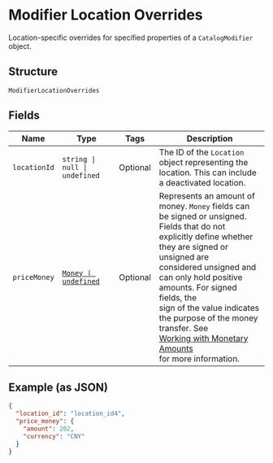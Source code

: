 
# Modifier Location Overrides

Location-specific overrides for specified properties of a `CatalogModifier` object.

## Structure

`ModifierLocationOverrides`

## Fields

| Name | Type | Tags | Description |
|  --- | --- | --- | --- |
| `locationId` | `string \| null \| undefined` | Optional | The ID of the `Location` object representing the location. This can include a deactivated location. |
| `priceMoney` | [`Money \| undefined`](../../doc/models/money.md) | Optional | Represents an amount of money. `Money` fields can be signed or unsigned.<br>Fields that do not explicitly define whether they are signed or unsigned are<br>considered unsigned and can only hold positive amounts. For signed fields, the<br>sign of the value indicates the purpose of the money transfer. See<br>[Working with Monetary Amounts](https://developer.squareup.com/docs/build-basics/working-with-monetary-amounts)<br>for more information. |

## Example (as JSON)

```json
{
  "location_id": "location_id4",
  "price_money": {
    "amount": 202,
    "currency": "CNY"
  }
}
```

